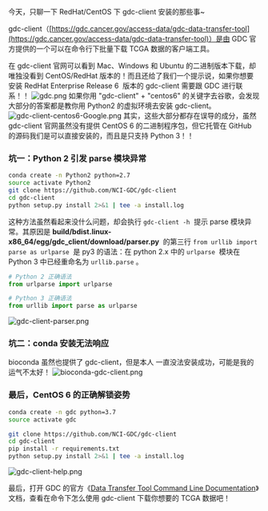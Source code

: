 今天，只聊一下 RedHat/CentOS 下 gdc-client 安装的那些事~

gdc-client（[https://gdc.cancer.gov/access-data/gdc-data-transfer-tool](https://gdc.cancer.gov/access-data/gdc-data-transfer-tool)）是由 GDC 官方提供的一个可以在命令行下批量下载 TCGA 数据的客户端工具。

在 gdc-client 官网可以看到 Mac、Windows 和 Ubuntu 的二进制版本下载，却唯独没看到 CentOS/RedHat 版本的！而且还给了我们一个提示说，如果你想要安装 RedHat Enterprise Release 6  版本的 gdc-client 需要跟 GDC 进行联系！！
![gdc.png](https://shub-1251708715.cos.ap-guangzhou.myqcloud.com/elog-cookbook-img/FkbXuAPJHZiZqpBVCEwgBZ0wsYgt.png)
如果你用 "gdc-client" + "centos6" 的关键字去谷歌，会发现大部分的答案都是教你用 Python2 的虚拟环境去安装 gdc-client。
![gdc-client-centos6-Google.png](https://shub-1251708715.cos.ap-guangzhou.myqcloud.com/elog-cookbook-img/Frjz_5OxHOVj_DEDt6G_24tUvuMQ.png)
其实，这些大部分都存在误导的成分，虽然 gdc-client 官网虽然没有提供 CentOS 6 的二进制程序包，但它托管在 GitHub 的源码我们是可以直接安装的，而且是只支持 Python 3！！

### 坑一：Python 2 引发 parse 模块异常

```bash
conda create -n Python2 python=2.7
source activate Python2
git clone https://github.com/NCI-GDC/gdc-client
cd gdc-client
python setup.py install 2>&1 | tee -a install.log
```

这种方法虽然看起来没什么问题，却会执行 `gdc-client -h`  提示 parse 模块异常。其原因是 **build/bdist.linux-x86_64/egg/gdc_client/download/parser.py**  的第三行 `from urllib import parse as urlparse`  是 py3 的语法：在 python 2.x 中的 `urlparse`  模块在 Python 3 中已经重命名为 `urllib.parse` 。

```python
# Python 2 正确语法
from urlparse import urlparse

# Python 3 正确语法
from urllib import parse as urlparse
```

![gdc-client-parser.png](https://shub-1251708715.cos.ap-guangzhou.myqcloud.com/elog-cookbook-img/FlPrmE8ny-JWm3fe_bQeAEMKbjXs.png)

### 坑二：conda 安装无法响应

bioconda 虽然也提供了 gdc-client，但是本人 一直没法安装成功，可能是我的运气不太好！
![bioconda-gdc-client.png](https://shub-1251708715.cos.ap-guangzhou.myqcloud.com/elog-cookbook-img/FpoqmI7dfG3xa5xgcfP9opZ_KRIS.png)

### 最后，CentOS 6 的正确解锁姿势

```bash
conda create -n gdc python=3.7
source activate gdc

git clone https://github.com/NCI-GDC/gdc-client
cd gdc-client
pip install -r requirements.txt
python setup.py install 2>&1 | tee -a install.log
```

![gdc-client-help.png](https://shub-1251708715.cos.ap-guangzhou.myqcloud.com/elog-cookbook-img/FjrP1HvQh-x25C1FNQeZmRl8deT9.png)

最后，打开 GDC 的官方《[Data Transfer Tool Command Line Documentation](https://docs.gdc.cancer.gov/Data_Transfer_Tool/Users_Guide/Data_Download_and_Upload/)》文档，查看在命令下怎么使用 gdc-client 下载你想要的 TCGA 数据吧！
